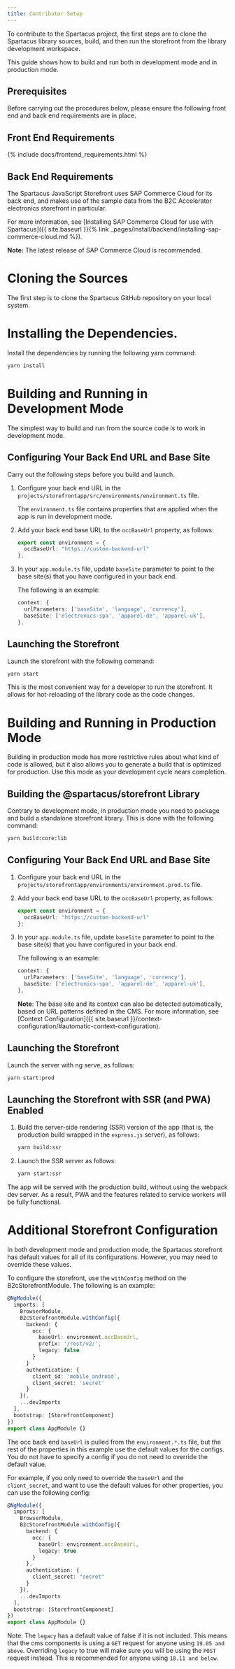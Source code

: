 ```yaml
---
title: Contributor Setup
---
```


To contribute to the Spartacus project, the first steps are to clone the Spartacus library sources, build, and then run the storefront from the library development workspace.

This guide shows how to build and run both in development mode and in production mode.

## Prerequisites

Before carrying out the procedures below, please ensure the following front end and back end requirements are in place.

## Front End Requirements

{% include docs/frontend_requirements.html %}

## Back End Requirements

The Spartacus JavaScript Storefront uses SAP Commerce Cloud for its back end, and makes use of the sample data from the B2C Accelerator electronics storefront in particular.

For more information, see [Installing SAP Commerce Cloud for use with Spartacus]({{ site.baseurl }}{% link _pages/install/backend/installing-sap-commerce-cloud.md %}).

**Note:** The latest release of SAP Commerce Cloud is recommended.

# Cloning the Sources

The first step is to clone the Spartacus GitHub repository on your local system.

# Installing the Dependencies.

Install the dependencies by running the following yarn command:

```bash
yarn install
```

# Building and Running in Development Mode

The simplest way to build and run from the source code is to work in development mode.

## Configuring Your Back End URL and Base Site

Carry out the following steps before you build and launch.

1. Configure your back end URL in the `projects/storefrontapp/src/environments/environment.ts` file.

   The `environment.ts` file contains properties that are applied when the app is run in development mode.

2. Add your back end base URL to the `occBaseUrl` property, as follows:

   ```typescript
   export const environment = {
     occBaseUrl: "https://custom-backend-url"
   };
   ```

3. In your `app.module.ts` file, update `baseSite` parameter to point to the base site(s) that you have configured in your back end.

   The following is an example:

   ```typescript
   context: {
     urlParameters: ['baseSite', 'language', 'currency'],
     baseSite: ['electronics-spa', 'apparel-de', 'apparel-uk'],
   },
   ```

## Launching the Storefront

Launch the storefront with the following command:

```bash
yarn start
```

This is the most convenient way for a developer to run the storefront. It allows for hot-reloading of the library code as the code changes.

# Building and Running in Production Mode

Building in production mode has more restrictive rules about what kind of code is allowed, but it also allows you to generate a build that is optimized for production. Use this mode as your development cycle nears completion.

## Building the @spartacus/storefront Library

Contrary to development mode, in production mode you need to package and build a standalone storefront library. This is done with the following command:

```bash
yarn build:core:lib
```

## Configuring Your Back End URL and Base Site

1. Configure your back end URL in the `projects/storefrontapp/environments/environment.prod.ts` file.

2. Add your back end base URL to the `occBaseUrl` property, as follows:

   ```typescript
   export const environment = {
     occBaseUrl: "https://custom-backend-url"
   };
   ```

3. In your `app.module.ts` file, update `baseSite` parameter to point to the base site(s) that you have configured in your back end.

   The following is an example:

   ```typescript
   context: {
     urlParameters: ['baseSite', 'language', 'currency'],
     baseSite: ['electronics-spa', 'apparel-de', 'apparel-uk'],
   },
   ```

   **Note**: The base site and its context can also be detected automatically, based on URL patterns defined in the CMS. For more information, see [Context Configuration]({{ site.baseurl }}/context-configuration/#automatic-context-configuration).

## Launching the Storefront

Launch the server with ng serve, as follows:

```bash
yarn start:prod
```

## Launching the Storefront with SSR (and PWA) Enabled

1. Build the server-side rendering (SSR) version of the app (that is, the production build wrapped in the `express.js` server), as follows:

   ```bash
   yarn build:ssr
   ```

2. Launch the SSR server as follows:

   ```bash
   yarn start:ssr
   ```

The app will be served with the production build, without using the webpack dev server. As a result, PWA and the features related to service workers will be fully functional.

# Additional Storefront Configuration

In both development mode and production mode, the Spartacus storefront has default values for all of its configurations. However, you may need to override these values.

To configure the storefront, use the `withConfig` method on the B2cStorefrontModule. The following is an example:

```typescript
@NgModule({
  imports: [
    BrowserModule,
    B2cStorefrontModule.withConfig({
      backend: {
        occ: {
          baseUrl: environment.occBaseUrl,
          prefix: '/rest/v2/',
          legacy: false
        }
      }
      authentication: {
        client_id: 'mobile_android',
        client_secret: 'secret'
      }
    }),
    ...devImports
  ],
  bootstrap: [StorefrontComponent]
})
export class AppModule {}
```

The occ back end `baseUrl` is pulled from the `environment.*.ts` file, but the rest of the properties in this example use the default values for the configs. You do not have to specify a config if you do not need to override the default value.

For example, if you only need to override the `baseUrl` and the `client_secret`, and want to use the default values for other properties, you can use the following config:

```typescript
@NgModule({
  imports: [
    BrowserModule,
    B2cStorefrontModule.withConfig({
      backend: {
        occ: {
          baseUrl: environment.occBaseUrl,
          legacy: true
        }
      },
      authentication: {
        client_secret: "secret"
      }
    }),
    ...devImports
  ],
  bootstrap: [StorefrontComponent]
})
export class AppModule {}
```

Note: The `legacy` has a default value of false if it is not included. This means that the cms components is using a `GET` request for anyone using `19.05 and above`. Overriding `legacy` to true will make sure you will be using the `POST` request instead. This is recommended for anyone using `18.11 and below`. 
